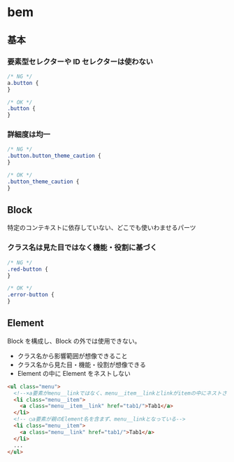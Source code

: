 # bem

## 基本

### 要素型セレクターや ID セレクターは使わない

```css
/* NG */
a.button {
}

/* OK */
.button {
}
```

### 詳細度は均一

```css
/* NG */
.button.button_theme_caution {
}

/* OK */
.button_theme_caution {
}
```

## Block

特定のコンテキストに依存していない、どこでも使いわませるパーツ

### クラス名は見た目ではなく機能・役割に基づく

```css
/* NG */
.red-button {
}

/* OK */
.error-button {
}
```

## Element

Block を構成し、Block の外では使用できない。

- クラス名から影響範囲が想像できること
- クラス名から見た目・機能・役割が想像できる
- Element の中に Element をネストしない

```html
<ul class="menu">
  <!--×a要素がmenu__linkではなく、menu__item__linkとlinkがitemの中にネストされたクラス名になっている -->
  <li class="menu__item">
    <a class="menu__item__link" href="tab1/">Tab1</a>
  </li>
  <!-- ○a要素が親のElement名を含まず、menu__linkとなっている-->
  <li class="menu__item">
    <a class="menu__link" href="tab1/">Tab1</a>
  </li>
  ...
</ul>
```
